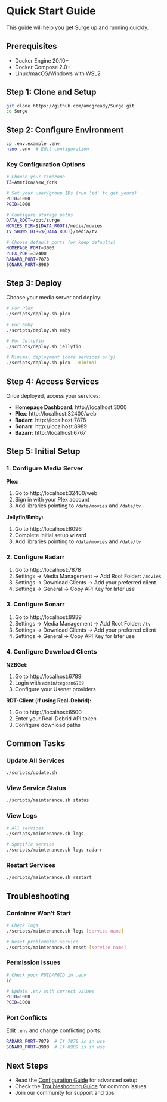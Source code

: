 # Quick Start Guide

This guide will help you get Surge up and running quickly.

## Prerequisites

- Docker Engine 20.10+
- Docker Compose 2.0+
- Linux/macOS/Windows with WSL2

## Step 1: Clone and Setup

```bash
git clone https://github.com/amcgready/Surge.git
cd Surge
```

## Step 2: Configure Environment

```bash
cp .env.example .env
nano .env  # Edit configuration
```

### Key Configuration Options

```bash
# Choose your timezone
TZ=America/New_York

# Set your user/group IDs (run 'id' to get yours)
PUID=1000
PGID=1000

# Configure storage paths
DATA_ROOT=/opt/surge
MOVIES_DIR=${DATA_ROOT}/media/movies
TV_SHOWS_DIR=${DATA_ROOT}/media/tv

# Choose default ports (or keep defaults)
HOMEPAGE_PORT=3000
PLEX_PORT=32400
RADARR_PORT=7878
SONARR_PORT=8989
```

## Step 3: Deploy

Choose your media server and deploy:

```bash
# For Plex
./scripts/deploy.sh plex

# For Emby
./scripts/deploy.sh emby

# For Jellyfin
./scripts/deploy.sh jellyfin

# Minimal deployment (core services only)
./scripts/deploy.sh plex --minimal
```

## Step 4: Access Services

Once deployed, access your services:

- **Homepage Dashboard**: http://localhost:3000
- **Plex**: http://localhost:32400/web
- **Radarr**: http://localhost:7878
- **Sonarr**: http://localhost:8989
- **Bazarr**: http://localhost:6767

## Step 5: Initial Setup

### 1. Configure Media Server

**Plex:**
1. Go to http://localhost:32400/web
2. Sign in with your Plex account
3. Add libraries pointing to `/data/movies` and `/data/tv`

**Jellyfin/Emby:**
1. Go to http://localhost:8096
2. Complete initial setup wizard
3. Add libraries pointing to `/data/movies` and `/data/tv`

### 2. Configure Radarr

1. Go to http://localhost:7878
2. Settings → Media Management → Add Root Folder: `/movies`
3. Settings → Download Clients → Add your preferred client
4. Settings → General → Copy API Key for later use

### 3. Configure Sonarr

1. Go to http://localhost:8989
2. Settings → Media Management → Add Root Folder: `/tv`
3. Settings → Download Clients → Add your preferred client
4. Settings → General → Copy API Key for later use

### 4. Configure Download Clients

**NZBGet:**
1. Go to http://localhost:6789
2. Login with `admin`/`tegbzn6789`
3. Configure your Usenet providers

**RDT-Client (if using Real-Debrid):**
1. Go to http://localhost:6500
2. Enter your Real-Debrid API token
3. Configure download paths

## Common Tasks

### Update All Services
```bash
./scripts/update.sh
```

### View Service Status
```bash
./scripts/maintenance.sh status
```

### View Logs
```bash
# All services
./scripts/maintenance.sh logs

# Specific service
./scripts/maintenance.sh logs radarr
```

### Restart Services
```bash
./scripts/maintenance.sh restart
```

## Troubleshooting

### Container Won't Start
```bash
# Check logs
./scripts/maintenance.sh logs [service-name]

# Reset problematic service
./scripts/maintenance.sh reset [service-name]
```

### Permission Issues
```bash
# Check your PUID/PGID in .env
id

# Update .env with correct values
PUID=1000
PGID=1000
```

### Port Conflicts
Edit `.env` and change conflicting ports:
```bash
RADARR_PORT=7879  # If 7878 is in use
SONARR_PORT=8990  # If 8989 is in use
```

## Next Steps

- Read the [Configuration Guide](configuration.md) for advanced setup
- Check the [Troubleshooting Guide](troubleshooting.md) for common issues
- Join our community for support and tips
